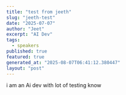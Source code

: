 ```yaml
---
title: "test from jeeth"
slug: "jeeth-test"
date: "2025-07-07"
author: "Jeet"
excerpt: "AI Dev"
tags:
  - speakers
published: true
featured: true
generated_at: "2025-08-07T06:41:12.380447"
layout: "post"
---
```


i am an Ai dev with lot of testing know